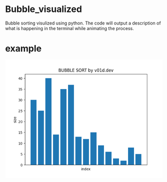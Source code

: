 # Bubble_visualized
Bubble sorting visulized using python.
The code will output a description of what is happening in the terminal while animating the process.

# example
![](https://github.com/V01Ddev/Bubble_visualized/blob/main/eg.gif)
